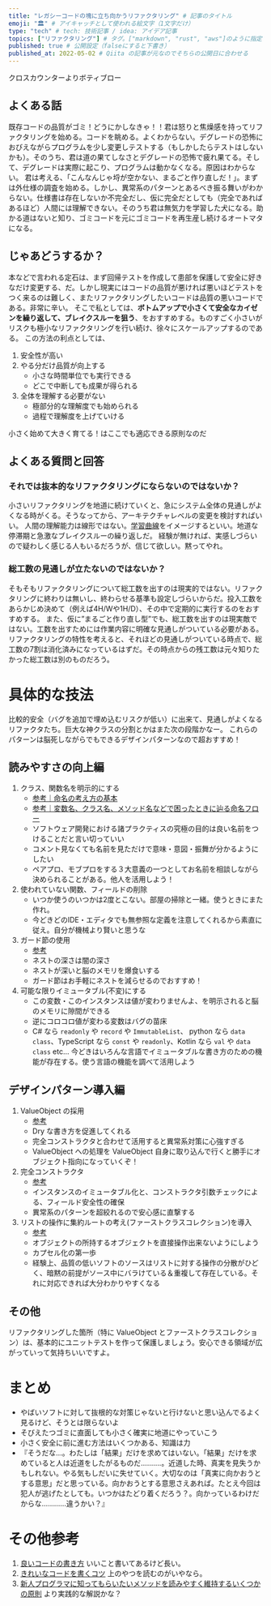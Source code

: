 ```yaml
---
title: "レガシーコードの塊に立ち向かうリファクタリング" # 記事のタイトル
emoji: "🏛️" # アイキャッチとして使われる絵文字（1文字だけ）
type: "tech" # tech: 技術記事 / idea: アイデア記事
topics: ["リファクタリング"] # タグ。["markdown", "rust", "aws"]のように指定する
published: true # 公開設定（falseにすると下書き）
published_at: 2022-05-02 # Qiita の記事が元なのでそちらの公開日に合わせる
---
```



クロスカウンターよりボティブロー

## よくある話

既存コードの品質がゴミ！どうにかしなきゃ！！君は怒りと焦燥感を持ってリファクタリングを始める。コードを眺める。よくわからない。デグレードの恐怖におびえながらプログラムを少し変更しテストする（もしかしたらテストはしないかも）。そのうち、君は道の果てしなさとデグレードの恐怖で疲れ果てる。そして、デグレードは実際に起こり、プログラムは動かなくなる。原因はわからない。
君は考える、「こんなんじゃ埒が空かない、まるごと作り直しだ！」。まずは外仕様の調査を始める。しかし、異常系のパターンとあるべき振る舞いがわからない。仕様書は存在しないか不完全だし、仮に完全だとしても（完全であればあるほど）人間には理解できない。そのうち君は無気力を学習した犬になる。助かる道はないと知り、ゴミコードを元にゴミコードを再生産し続けるオートマタになる。

## じゃあどうするか？

本などで言われる定石は、まず回帰テストを作成して患部を保護して安全に好きなだけ変更する、だ。しかし現実にはコードの品質が悪ければ悪いほどテストをつく来るのは難しく、またリファクタリングしたいコードは品質の悪いコードである。非常に辛い。
そこで私としては、__ボトムアップで小さくて安全なカイゼンを繰り返して、ブレイクスルーを狙う__、をおすすめする。ものすごく小さいがリスクも極小なリファクタリングを行い続け、徐々にスケールアップするのである。 
この方法の利点としては、

1. 安全性が高い
2. やる分だけ品質が向上する
   - 小さな時間単位でも実行できる
   - どこで中断しても成果が得られる
3. 全体を理解する必要がない
   - 極部分的な理解度でも始められる
   - 過程で理解度を上げていける

小さく始めて大きく育てる！はここでも適応できる原則なのだ

## よくある質問と回答

### それでは抜本的なリファクタリングにならないのではないか？

小さいリファクタリングを地道に続けていくと、急にシステム全体の見通しがよくなる時がくる。そうなってから、アーキテクチャレベルの変更を検討すればいい。
人間の理解能力は線形ではない。[学習曲線](https://uxdaystokyo.com/articles/glossary/learning-curve/#:~:text=Learning%20Curve&text=%E5%AD%A6%E7%BF%92%E3%81%97%E3%81%9F%E6%99%82%E9%96%93%E3%81%A8%E7%BF%92%E7%86%9F,%E3%82%B0%E3%83%A9%E3%83%95%E3%81%A7%E8%A1%A8%E7%8F%BE%E3%81%97%E3%81%9F%E3%82%82%E3%81%AE%E3%80%82&text=%E5%AD%A6%E7%BF%92%E6%9B%B2%E7%B7%9A%E3%81%AF%E3%80%81%E6%A8%AA%E8%BB%B8,%E3%81%97%E3%81%9F%E9%81%94%E6%88%90%E5%BA%A6%E5%90%88%E3%82%92%E3%81%A8%E3%82%8B%E3%80%82)をイメージするといい。地道な停滞期と急激なブレイクスルーの繰り返しだ。
経験が無ければ、実感しづらいので疑わしく感じる人もいるだろうが、信じて欲しい。黙ってやれ。

### 総工数の見通しが立たないのではないか？

そもそもリファクタリングについて総工数を出すのは現実的ではない。リファクタリングに終わりは無いし、終わらせる基準も設定しづらいからだ。投入工数をあらかじめ決めて（例えば4H/Wや1H/D）、その中で定期的に実行するのをおすすめする。
また、仮に”まるごと作り直し型”でも、総工数を出すのは現実敵ではない。工数を出すためには作業内容に明確な見通しがついている必要がある。リファクタリングの特性を考えると、それほどの見通しがついている時点で、総工数の7割は消化済みになっているはずだ。その時点からの残工数は元々知りたかった総工数は別のものだろう。

# 具体的な技法

比較的安全（バグを追加で埋め込むリスクが低い）に出来て、見通しがよくなるリファクタたち。巨大な神クラスの分割とかはまた次の段階かなー。
これらのパターンは脳死しながらでもできるデザインパターンなので超おすすめ！

## 読みやすさの向上編

1. クラス、関数名を明示的にする
   - [参考｜命名の考え方の基本](https://qiita.com/Koki_jp/items/f3d3e824f98d182d4100#%E3%83%A1%E3%82%BD%E3%83%83%E3%83%89%E5%90%8D%E3%81%AF%E5%8B%95%E8%A9%9E%E3%81%8B%E3%82%89%E5%A7%8B%E3%82%81%E3%82%8B)
   - [参考｜変数名、クラス名、メソッド名などで困ったときに辿る命名フロー](https://qiita.com/sho-hata/items/1cfd36f5343c387158cc)
   - ソフトウェア開発における諸プラクティスの究極の目的は良い名前をつけることだと言い切っていい
   - コメント見なくても名前を見ただけで意味・意図・振舞が分かるようにしたい
   - ペアプロ、モブプロをする３大意義の一つとしてお名前を相談しながら決められることがある。他人を活用しよう！
2. 使われていない関数、フィールドの削除
   - いつか使うのいつかは2度とこない。部屋の掃除と一緒。使うときにまた作れ。
   - 今どきどのIDE・エディタでも無参照な定義を注意してくれるから素直に従え。自分が機械より賢いと思うな
3. ガード節の使用
   - [参考](http://anopara.net/2014/06/27/do-not-write-deep-nested-code/)
   - ネストの深さは闇の深さ
   - ネストが深いと脳のメモリを爆食いする
   - ガード節はお手軽にネストを減らせるのでおすすめ！
4. 可能な限りイミュータブル(不変)にする
   - この変数・このインスタンスは値が変わりませんよ、を明示されると脳のメモリに隙間ができる
   - 逆にコロコロ値が変わる変数はバグの苗床
   - C# なら `readonly` や `record` や `ImmutableList`、 python なら `data class`、TypeScript なら `const` や `readonly`、Kotlin なら `val` や `data class` etc... 今どきはいろんな言語でイミュータブルな書き方のための機能が存在する。使う言語の機能を調べて活用しよう

## デザインパターン導入編

1. ValueObject の採用
   - [参考](https://qiita.com/wanko5296/items/8b470934cdc14f869a91)
   - Dry な書き方を促進してくれる
   - 完全コンストラクタと合わせて活用すると異常系対策に心強すぎる
   - ValueObject への処理を ValueObject 自身に取り込んで行くと勝手にオブジェクト指向になっていくぞ！
2. 完全コンストラクタ
   - [参考](https://qiita.com/il-m-yamagishi/items/cae4b1016e2142ac1c41)
   - インスタンスのイミュータブル化と、コンストラクタ引数チェックによる、フィールド安全性の確保
   - 異常系のパターンを超絞れるので安心感に直撃する
3. リストの操作に集約ルートの考え(ファーストクラスコレクション)を導入
   - [参考](https://bbh.bz/2020/06/28/what-is-first-class-collection/#i)
   - オブジェクトの所持するオブジェクトを直接操作出来ないようにしよう
   - カプセル化の第一歩
   - 経験上、品質の低いソフトのソースはリストに対する操作の分散がひどく、暗黙の前提がソース中にバラけている＆重複して存在している。それに対応できれば大分わかりやすくなる

## その他

リファクタリングした箇所（特に ValueObject とファーストクラスコレクション）は、基本的にユニットテストを作って保護しましょう。安心できる領域が広がっていって気持ちいいですよ。

# まとめ

- やばいソフトに対して抜根的な対策じゃないと行けないと思い込んでるよく見るけど、そうとは限らないよ
- そびえたつゴミに直面しても小さく確実に地道にやっていこう
- 小さく安全に前に進む方法はいくつかある、知識は力
- 『そうだな…。わたしは「結果」だけを求めてはいない。「結果」だけを求めていると人は近道をしたがるものだ……….。近道した時、真実を見失うかもしれない。やる気もしだいに失せていく。大切なのは「真実に向かおうとする意思」だと思っている。向かおうとする意思さえあれば。たとえ今回は犯人が逃げたとしても。いつかはたどり着くだろう？。向かっているわけだからな…………違うかい？』

# その他参考

1. [良いコードの書き方](https://qiita.com/alt_yamamoto/items/25eda376e6b947208996)
   いいこと書いてあるけど長い。
2. [きれいなコードを書くコツ](https://qiita.com/github129/items/4d1a5625d91edd0a0b77)
   上のやつを読むのがいやなら。
3. [新人プログラマに知ってもらいたいメソッドを読みやすく維持するいくつかの原則](https://qiita.com/hirokidaichi/items/c9a76191216f3cc6c4b2)
   より実践的な解説かな？
